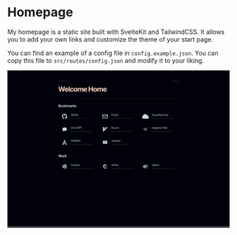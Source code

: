 # Homepage

My homepage is a static site built with SvelteKit and TailwindCSS. It allows you to add your own links and customize the theme of your start page.

You can find an example of a config file in `config.example.json`. You can copy this file to `src/routes/config.json` and modify it to your liking.

![Screenshot](./screenshot.png)

